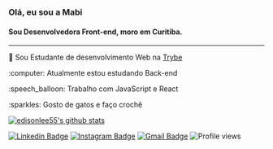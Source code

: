 ### Olá, eu sou a Mabi
#### Sou Desenvolvedora Front-end, moro em Curitiba.
---
 :green_heart: Sou Estudante de desenvolvimento Web na [Trybe](https://www.betrybe.com/)
<p> :computer: Atualmente estou estudando Back-end </p>
<p> :speech_balloon: Trabalho com JavaScript e React </p>
<p> :sparkles: Gosto de gatos e faço crochê </p>

<p align="left">
  <a href="https://github.com/mabiiak"><img src="https://github-readme-stats.vercel.app/api?username=mabiiak&hide_border=true&show_icons=true" alt="edisonlee55's github stats"></a>
</p>

[![Linkedin Badge](https://img.shields.io/badge/-MabianePolniak-blue?style=flat-square&logo=Linkedin&logoColor=white&link=https://www.linkedin.com/in/jayraj-roshan/)](https://www.linkedin.com/in/mabianepolniak/)
[![Instagram Badge](https://img.shields.io/badge/-mabiiak-e4405f?style=flat-square&logo=Instagram&logoColor=white&link=https://www.instagram.com/mabiiak/)](https://www.instagram.com/mabiiak/)
[![Gmail Badge](https://img.shields.io/badge/-mabiane.polniak@gmail.com-d14836?style=flat-square&logo=Gmail&logoColor=white&link=mailto:mabiane.polniak@gmail.com)](mailto:mabiane.polniak@gmail.com)
 ![Profile views](https://gpvc.arturio.dev/mabiiak?v=3)
